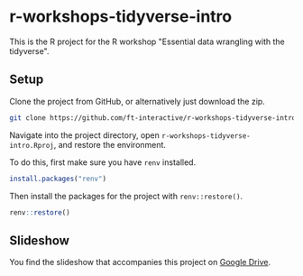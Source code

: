 # r-workshops-tidyverse-intro

This is the R project for the R workshop "Essential data wrangling with the tidyverse".

## Setup

Clone the project from GitHub, or alternatively just download the zip.

```zsh
git clone https://github.com/ft-interactive/r-workshops-tidyverse-intro
```

Navigate into the project directory, open `r-workshops-tidyverse-intro.Rproj`, and restore the environment. 

To do this, first make sure you have `renv` installed.

```R
install.packages("renv")
```

Then install the packages for the project with `renv::restore()`.

```R
renv::restore()
```

## Slideshow

You find the slideshow that accompanies this project on [Google Drive](https://docs.google.com/presentation/d/1t4s3fAvP_QvB48dT05pNV-mz052YwggHpdHjTXqb4Ho/edit?usp=sharing).


